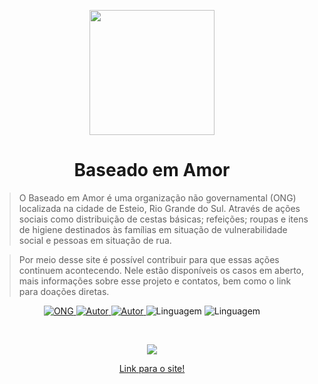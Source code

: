 
<p align="center">
   <img src="http://baseadoemamor.com/static/media/logo.665fb687.png" width="200"/>
</p>

<h1 align="center">Baseado em Amor</h1>

>O Baseado em Amor é uma organização não governamental (ONG) localizada na cidade de Esteio, Rio Grande do Sul. Através de ações sociais como distribuição de cestas básicas; refeições; roupas e itens de higiene destinados às famílias em situação de vulnerabilidade social e pessoas em situação de rua.

>Por meio desse site é possível contribuir para que essas ações continuem acontecendo. Nele estão disponíveis os casos em aberto, mais informações sobre esse projeto e contatos, bem como o link para doações diretas.

<p align="center">
 <a href="http://baseadoemamor.com/">
  <img alt="ONG" src="https://img.shields.io/badge/ong-baseado_em_amor-537C3A?style=flat">
 </a>
   
 <a href="https://github.com/arthurmaiav">
  <img alt="Autor" src="https://img.shields.io/badge/autor-arthurmaiav-537C3A?style=flat">
 </a>

  <a href="https://github.com/Baldrockk">
    <img alt="Autor" src="https://img.shields.io/badge/autor-baldrockk-537C3A?style=flat">
  </a>

  <img alt="Linguagem" src="https://img.shields.io/badge/linguagem-javascript-537C3A?style=flat">
  
  <img alt="Linguagem" src="https://img.shields.io/badge/framework-react-537C3A?style=flat">
</p>

&nbsp;
&nbsp;
&nbsp;

<p align="center">
  <img src="https://github.com/arthurmaiav/baseado-em-amor-web/blob/master/src/assets/readme-front.png?raw=true" border="0" >
</p>

<a href="https://play.google.com/store/apps/details?id=com.pinkyandbrain.baseadoemamor">
  <p align="center">
  Link para o site!
  </p>
 </a>
